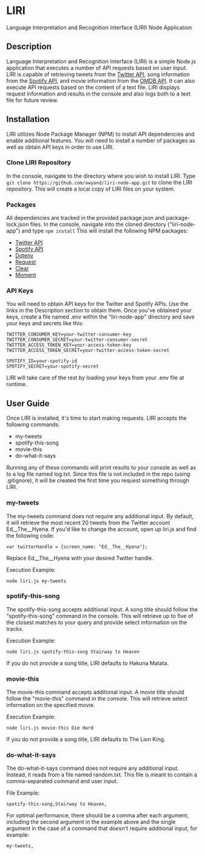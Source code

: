 # LIRI
Language Interpretation and Recognition Interface (LIRI) Node Application

## Description

Language Interpretation and Recognition Interface (LIRI) is a simple Node.js application that executes a number of API requests based on user input.  LIRI is capable of retrieving tweets from the [Twitter API](https://developer.twitter.com/en.html), song information from the [Spotify API](https://developer.spotify.com/), and movie information from the [OMDB API](http://www.omdbapi.com/).  It can also execute API requests based on the content of a text file.  LIRI displays request information and results in the console and also logs both to a text file for future review.

## Installation

LIRI utilizes Node Package Manager (NPM) to install API dependencies and enable additional features.  You will need to install a number of packages as well as obtain API keys in order to use LIRI.

### Clone LIRI Repository

In the console, navigate to the directory where you wish to install LIRI.  Type ```git clone https://github.com/awyand/liri-node-app.git``` to clone the LIRI repository.  This will create a local copy of LIRI files on your system.

### Packages

All dependencies are tracked in the provided package.json and package-lock.json files.  In the console, navigate into the cloned directory ("liri-node-app") and type ```npm install```  This will install the following NPM packages:

* [Twitter API](https://www.npmjs.com/package/twitter)
* [Spotify API](https://www.npmjs.com/package/node-spotify-api)
* [Dotenv](https://www.npmjs.com/package/dotenv)
* [Request](https://www.npmjs.com/package/request)
* [Clear](https://www.npmjs.com/package/clear)
* [Moment](https://www.npmjs.com/package/moment)

### API Keys

You will need to obtain API keys for the Twitter and Spotify APIs.  Use the links in the Description section to obtain them.  Once you've obtained your keys, create a file named .env within the "liri-node-app" directory and save your keys and secrets like this:

```
TWITTER_CONSUMER_KEY=your-twitter-consumer-key
TWITTER_CONSUMER_SECRET=your-twitter-consumer-secret
TWITTER_ACCESS_TOKEN_KEY=your-access-token-key
TWITTER_ACCESS_TOKEN_SECRET=your-twitter-access-token-secret

SPOTIFY_ID=your-spotify-id
SPOTIFY_SECRET=your-spotify-secret
```

LIRI will take care of the rest by loading your keys from your .env file at runtime.

## User Guide

Once LIRI is installed, it's time to start making requests.  LIRI accepts the following commands:

* my-tweets
* spotify-this-song
* movie-this
* do-what-it-says

Running any of these commands will print results to your console as well as to a log file named log.txt.  Since this file is not included in the repo (using .gitignore), it will be created the first time you request something through LIRI.

### my-tweets

The my-tweets command does not require any additional input.  By default, it will retrieve the most recent 20 tweets from the Twitter account Ed__The__Hyena.  If you'd like to change the account, open up liri.js and find the following code:

```
var twitterHandle = {screen_name: "Ed__The__Hyena"};
```

Replace Ed__The__Hyena with your desired Twitter handle.

Execution Example:

```node liri.js my-tweets```

### spotify-this-song

The spotify-this-song accepts additional input. A song title should follow the "spotify-this-song" command in the  console.  This will retrieve up to five of the closest matches to your query and provide select information on the tracks.

Execution Example:

```
node liri.js spotify-this-song Stairway to Heaven
```

If you do not provide a song title, LIRI defaults to Hakuna Matata.

### movie-this

The movie-this command accepts additional input.  A movie title should follow the "movie-this" command in the console.  This will retrieve select information on the specified movie.  

Execution Example:

```
node liri.js movie-this Die Hard
```

If you do not provide a song title, LIRI defaults to The Lion King.

### do-what-it-says

The do-what-it-says command does not require any additional input.  Instead, it reads from a file named random.txt.  This file is meant to contain a comma-separated command and user input.

File Example:

```
spotify-this-song,Stairway to Heaven,
```

For optimal performance, there should be a comma after each argument, including the second argument in the example above and the single argument in the case of a command that doesn't require additional input, for example:

```
my-tweets,
```
